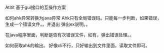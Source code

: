 Atitit 基于gui接口的互操作方案


如何ahk异常转换为java异常
Ahk只有全局错误码。只能每一步判断，如果错误，生成一个错误文件。。并退出 弹出ex说明。。

在java程序里面，判断是否有次错误文件，如有，弹出错误处理。。

如何获取ahk的输出。
好像cli不行，只好输出到文件里面，读取文件即可。

